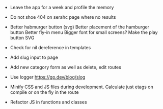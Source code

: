 * Leave the app for a week and profile the memory

* Do not shoe 404 on serahc page where no results

* Better habmurger button (svg)
  Better placement of the hamburger button
  Better fly-in menu
  Bigger font for small screens?
  Make the play button SVG

* Check for nil dereference in templates
* Add slug input to page
* Add new category form as well as delete, edit routes

* Use logger
  https://go.dev/blog/slog

* Minify CSS and JS files during development.
  Calculate just etags on compile or on the fly in the route

* Refactor JS in functions and classes
